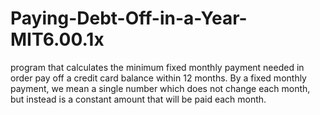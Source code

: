 # Paying-Debt-Off-in-a-Year-MIT6.00.1x
 program that calculates the minimum fixed monthly payment needed in order pay off a credit card balance within 12 months. By a fixed monthly payment, we mean a single number which does not change each month, but instead is a constant amount that will be paid each month.
